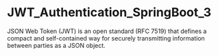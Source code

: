 # JWT_Authentication_SpringBoot_3
JSON Web Token (JWT) is an open standard (RFC 7519) that defines a compact and self-contained way for securely transmitting information between parties as a JSON object.
